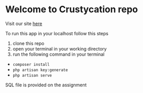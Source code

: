 # Welcome to Crustycation repo
Visit our site [here](crustycation.crusty-crud.xyz)

To run this app in your localhost follow this steps

1. clone this repo
2. open your terminal in your working directory
3. run the following command in your terminal
* ```composer install```
* ```php artisan key:generate```
* ```php artisan serve```

SQL file is provided on the assignment
 
